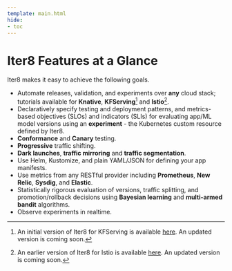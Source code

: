 ```yaml
---
template: main.html
hide:
- toc
---
```


# Iter8 Features at a Glance

Iter8 makes it easy to achieve the following goals.

- Automate releases, validation, and experiments over **any** cloud stack; tutorials available for **Knative**, **KFServing**[^1] and **Istio**[^2].
- Declaratively specify testing and deployment patterns, and metrics-based objectives (SLOs) and indicators (SLIs) for evaluating app/ML model versions using an **experiment** - the Kubernetes custom resource defined by Iter8.
- **Conformance** and **Canary** testing.
- **Progressive** traffic shifting.
- **Dark launches**, **traffic mirroring** and **traffic segmentation**.
- Use Helm, Kustomize, and plain YAML/JSON for defining your app manifests.
- Use metrics from any RESTful provider including **Prometheus**, **New Relic**, **Sysdig**, and **Elastic**.
- Statistically rigorous evaluation of versions, traffic splitting, and promotion/rollback decisions using **Bayesian learning** and **multi-armed bandit** algorithms.
- Observe experiments in realtime.


[^1]: An initial version of Iter8 for KFServing is available [here](https://github.com/iter8-tools/iter8-kfserving). An updated version is coming soon.
[^2]: An earlier version of Iter8 for Istio is available [here](https://github.com/iter8-tools/iter8-istio). An updated version is coming soon.
